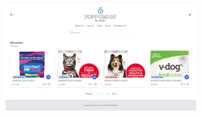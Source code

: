 <p align="center">
  <img src="https://github.com/oceangravity/talana-pre/blob/master/src/assets/puppyshop.jpg">
</p>

